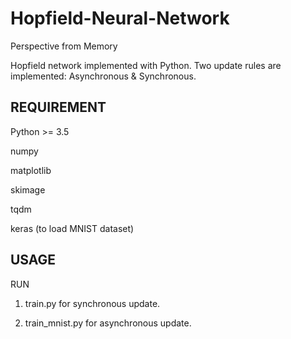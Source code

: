 # Hopfield-Neural-Network
Perspective from Memory

Hopfield network implemented with Python. Two update rules are implemented: Asynchronous & Synchronous.

## REQUIREMENT

Python >= 3.5

numpy

matplotlib

skimage

tqdm

keras (to load MNIST dataset)


## USAGE

RUN

1. train.py for synchronous update.

2. train_mnist.py for asynchronous update.

